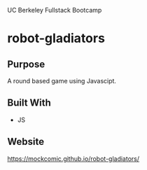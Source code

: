UC Berkeley Fullstack Bootcamp

# robot-gladiators
 
## Purpose
A round based game using Javascipt.

## Built With
* JS

## Website
 https://mockcomic.github.io/robot-gladiators/
